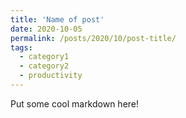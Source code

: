 ```yaml
---
title: 'Name of post'
date: 2020-10-05
permalink: /posts/2020/10/post-title/
tags:
  - category1
  - category2
  - productivity
---
```


Put some cool markdown here!

